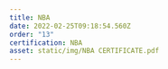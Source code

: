 ```yaml
---
title: NBA
date: 2022-02-25T09:18:54.560Z
order: "13"
certification: NBA
asset: static/img/NBA CERTIFICATE.pdf
---
```

